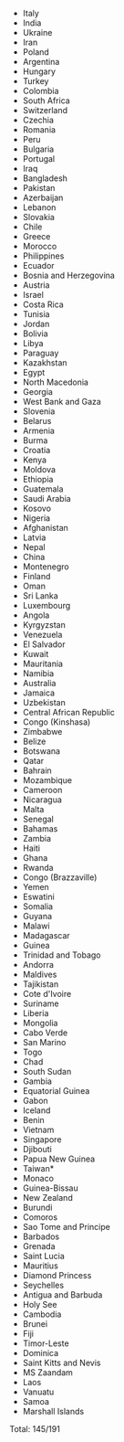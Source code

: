 * Italy
* India
* Ukraine
* Iran
* Poland
* Argentina
* Hungary
* Turkey
* Colombia
* South Africa
* Switzerland
* Czechia
* Romania
* Peru
* Bulgaria
* Portugal
* Iraq
* Bangladesh
* Pakistan
* Azerbaijan
* Lebanon
* Slovakia
* Chile
* Greece
* Morocco
* Philippines
* Ecuador
* Bosnia and Herzegovina
* Austria
* Israel
* Costa Rica
* Tunisia
* Jordan
* Bolivia
* Libya
* Paraguay
* Kazakhstan
* Egypt
* North Macedonia
* Georgia
* West Bank and Gaza
* Slovenia
* Belarus
* Armenia
* Burma
* Croatia
* Kenya
* Moldova
* Ethiopia
* Guatemala
* Saudi Arabia
* Kosovo
* Nigeria
* Afghanistan
* Latvia
* Nepal
* China
* Montenegro
* Finland
* Oman
* Sri Lanka
* Luxembourg
* Angola
* Kyrgyzstan
* Venezuela
* El Salvador
* Kuwait
* Mauritania
* Namibia
* Australia
* Jamaica
* Uzbekistan
* Central African Republic
* Congo (Kinshasa)
* Zimbabwe
* Belize
* Botswana
* Qatar
* Bahrain
* Mozambique
* Cameroon
* Nicaragua
* Malta
* Senegal
* Bahamas
* Zambia
* Haiti
* Ghana
* Rwanda
* Congo (Brazzaville)
* Yemen
* Eswatini
* Somalia
* Guyana
* Malawi
* Madagascar
* Guinea
* Trinidad and Tobago
* Andorra
* Maldives
* Tajikistan
* Cote d'Ivoire
* Suriname
* Liberia
* Mongolia
* Cabo Verde
* San Marino
* Togo
* Chad
* South Sudan
* Gambia
* Equatorial Guinea
* Gabon
* Iceland
* Benin
* Vietnam
* Singapore
* Djibouti
* Papua New Guinea
* Taiwan*
* Monaco
* Guinea-Bissau
* New Zealand
* Burundi
* Comoros
* Sao Tome and Principe
* Barbados
* Grenada
* Saint Lucia
* Mauritius
* Diamond Princess
* Seychelles
* Antigua and Barbuda
* Holy See
* Cambodia
* Brunei
* Fiji
* Timor-Leste
* Dominica
* Saint Kitts and Nevis
* MS Zaandam
* Laos
* Vanuatu
* Samoa
* Marshall Islands

Total: 145/191